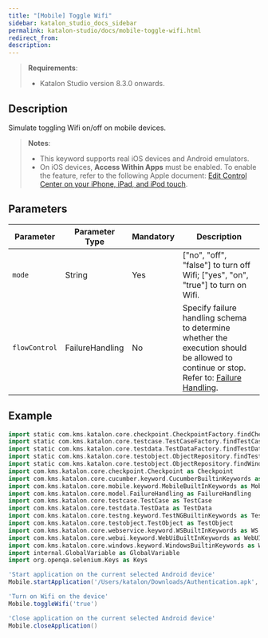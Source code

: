 ```yaml
---
title: "[Mobile] Toggle Wifi" 
sidebar: katalon_studio_docs_sidebar
permalink: katalon-studio/docs/mobile-toggle-wifi.html 
redirect_from:
description: 
---
```


> **Requirements**:
>
> * Katalon Studio version 8.3.0 onwards.

## Description

Simulate toggling Wifi on/off on mobile devices.

> **Notes**:
>
> * This keyword supports real iOS devices and Android emulators.
> * On iOS devices, **Access Within Apps** must be enabled. To enable the feature, refer to the following Apple document: [Edit Control Center on your iPhone, iPad, and iPod touch](https://support.apple.com/en-us/HT211812).

## Parameters

| Parameter   | Parameter Type | Mandatory | Description |
| ----------- | -----------    | -----------  | ----------- |
| `mode`        | String      | Yes         | ["no", "off", "false"] to turn off Wifi; ["yes", "on", "true"] to turn on Wifi. |
| `flowControl`   | FailureHandling | No | Specify failure handling schema to determine whether the execution should be allowed to continue or stop. Refer to: [Failure Handling](https://docs.katalon.com/katalon-studio/docs/failure-handling.html). |

## Example

```groovy
import static com.kms.katalon.core.checkpoint.CheckpointFactory.findCheckpoint
import static com.kms.katalon.core.testcase.TestCaseFactory.findTestCase
import static com.kms.katalon.core.testdata.TestDataFactory.findTestData
import static com.kms.katalon.core.testobject.ObjectRepository.findTestObject
import static com.kms.katalon.core.testobject.ObjectRepository.findWindowsObject
import com.kms.katalon.core.checkpoint.Checkpoint as Checkpoint
import com.kms.katalon.core.cucumber.keyword.CucumberBuiltinKeywords as CucumberKW
import com.kms.katalon.core.mobile.keyword.MobileBuiltInKeywords as Mobile
import com.kms.katalon.core.model.FailureHandling as FailureHandling
import com.kms.katalon.core.testcase.TestCase as TestCase
import com.kms.katalon.core.testdata.TestData as TestData
import com.kms.katalon.core.testng.keyword.TestNGBuiltinKeywords as TestNGKW
import com.kms.katalon.core.testobject.TestObject as TestObject
import com.kms.katalon.core.webservice.keyword.WSBuiltInKeywords as WS
import com.kms.katalon.core.webui.keyword.WebUiBuiltInKeywords as WebUI
import com.kms.katalon.core.windows.keyword.WindowsBuiltinKeywords as Windows
import internal.GlobalVariable as GlobalVariable
import org.openqa.selenium.Keys as Keys

'Start application on the current selected Android device'
Mobile.startApplication('/Users/katalon/Downloads/Authentication.apk', true)

'Turn on Wifi on the device'
Mobile.toggleWifi('true')

'Close application on the current selected Android device'
Mobile.closeApplication()
```
